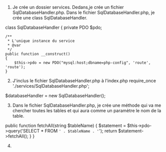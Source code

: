 1. Je crée un dossier services. Dedans,je crée un fichier SqlDatabaseHandler.php. Dans le fichier SqlDatabaseHandler.php, je crée une class SqlDatabaseHandler. 

class SqlDatabaseHandler
{
    private PDO $pdo;

    /**
     * L'unique instance du service
     * @var 
     */
    public function __construct()
    {
        $this->pdo = new PDO("mysql:host;dbname=php-config", 'route', 'route');
    }

2. J'inclus le fichier SqlDatabaseHandler.php à l'index.php
require_once './services/SqlDatabaseHandler.php';

$databaseHandler = new SqlDatabaseHandler();

3. Dans le fichier SqlDatabaseHandler.php, je crée une méthode qui va me chercher toutes les tables et qui aura comme un paramètre le nom de la table.

  public function fetchAll(string $tableName)
    {
        $statement = $this->pdo->query('SELECT * FROM `' . $tableName . '`');
        return $statement->fetchAll();
    }
}

4. 
